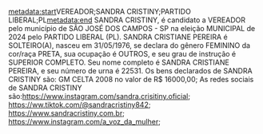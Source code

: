 <metadata:start>VEREADOR;SANDRA CRISTINY;PARTIDO LIBERAL;PL<metadata:end>
SANDRA CRISTINY, é candidato a VEREADOR pelo município de SÃO JOSÉ DOS CAMPOS - SP na eleição MUNICIPAL de 2024 pelo PARTIDO LIBERAL (PL). SANDRA CRISTIANE PEREIRA é SOLTEIRO(A), nasceu em 31/05/1976, se declara do gênero FEMININO da cor/raça PRETA, sua ocupação é OUTROS, e seu grau de instrução é SUPERIOR COMPLETO. Seu nome completo é SANDRA CRISTIANE PEREIRA, e seu número de urna é 22531.
Os bens declarados de SANDRA CRISTINY são: GM CELTA 2008 no valor de R$ 16000,00; 
As redes sociais de SANDRA CRISTINY são:https://www.instagram.com/sandra.crisitiny.oficial; https://ww.tiktok.com/@sandracristiny842; https://www.sandracristiny.com.br; https://www.instagram.com/a_voz_da_mulher;